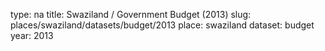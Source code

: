 type: na
title: Swaziland / Government Budget (2013)
slug: places/swaziland/datasets/budget/2013
place: swaziland
dataset: budget
year: 2013
